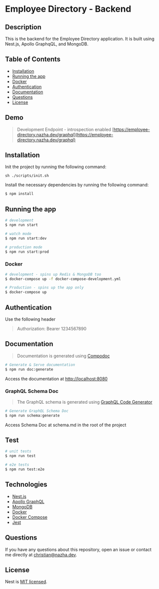 # Employee Directory - Backend
## Description
This is the backend for the Employee Directory application. It is built using Nest.js, Apollo GraphqQL, and MongoDB.


## Table of Contents
* [Installation](#installation)
* [Running the app](#running-the-app)
* [Docker](#docker)
* [Authentication](#authentication)
* [Documentation](#documentation)
* [Questions](#questions)
* [License](#license)


## Demo
> Development Endpoint - introspection enabled
>[https://employee-directory.nazha.dev/graphql](https://employee-directory.nazha.dev/graphql)



## Installation

Init the project by running the following command:
```shell
sh ./scripts/init.sh
```


Install the necessary dependencies by running the following command:
```bash
$ npm install
```

## Running the app

```bash
# development
$ npm run start

# watch mode
$ npm run start:dev

# production mode
$ npm run start:prod
```

### Docker
```bash
# development - spins up Redis & MongoDB too
$ docker-compose up -f docker-compose-development.yml
```
```bash
# Production - spins up the app only
$ docker-compose up
```

## Authentication
Use the following header
> Authorization: Bearer 1234567890

## Documentation
> Documentation is generated using [Compodoc](https://compodoc.app/)

```bash
# Generate & Serve documentation
$ npm run doc:generate
```
Access the documentation at [http://localhost:8080](http://localhost:8080)

### GraphQL Schema Doc
> The GraphQL schema is generated using [GraphQL Code Generator](https://graphql-code-generator.com/)

```bash
# Generate GraphQL Schema Doc
$ npm run schema:generate
```
Access Schema Doc at schema.md in the root of the project

## Test

```bash
# unit tests
$ npm run test

# e2e tests
$ npm run test:e2e
```

## Technologies
* [Nest.js](https://nestjs.com/)
* [Apollo GraphQL](https://www.apollographql.com/)
* [MongoDB](https://www.mongodb.com/)
* [Docker](https://www.docker.com/)
* [Docker Compose](https://docs.docker.com/compose/)
* [Jest](https://jestjs.io/)



## Questions
If you have any questions about this repository, open an issue or contact me directly at
[christian@nazha.dev](mailto:Christian@nazha.dev).

## License

Nest is [MIT licensed](LICENSE).
